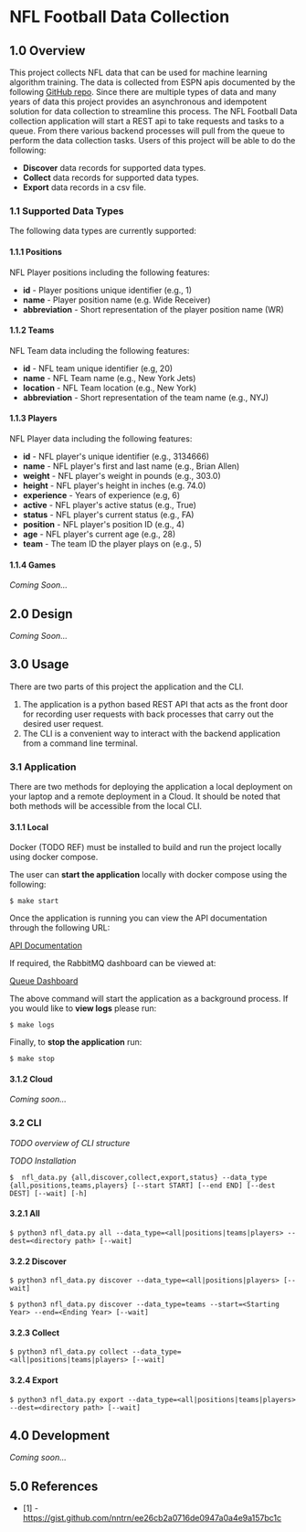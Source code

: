 # NFL Football Data Collection

## 1.0 Overview
This project collects NFL data that can be used for machine learning algorithm training.  The data is collected from ESPN apis documented by the following [GitHub repo](https://gist.github.com/nntrn/ee26cb2a0716de0947a0a4e9a157bc1c).  Since there are multiple types of data and many years of data this project provides an asynchronous and idempotent solution for data collection to streamline this process.
The NFL Football Data collection application will start a REST api to take requests and tasks to a queue.  From there various backend processes will pull from the queue to perform the data collection tasks.  Users of this project will be able to do the following:
* **Discover** data records for supported data types.
* **Collect** data records for supported data types.
* **Export** data records in a csv file.

### 1.1 Supported Data Types
The following data types are currently supported:
#### 1.1.1 Positions
NFL Player positions including the following features:

* **id** - Player positions unique identifier (e.g., 1)
* **name** - Player position name (e.g. Wide Receiver)
* **abbreviation** - Short representation of the player position name (WR)

#### 1.1.2 Teams
NFL Team data including the following features:

* **id** - NFL team unique identifier (e.g, 20)
* **name** - NFL Team name (e.g., New York Jets)
* **location** - NFL Team location (e.g., New York)
* **abbreviation** - Short representation of the team name (e.g., NYJ)

#### 1.1.3 Players
NFL Player data including the following features:

* **id** - NFL player's unique identifier (e.g., 3134666)
* **name** - NFL player's first and last name (e.g., Brian Allen)
* **weight** - NFL player's weight in pounds (e.g., 303.0)
* **height** - NFL player's height in inches (e.g. 74.0)
* **experience** - Years of experience (e.g, 6)
* **active** - NFL player's active status (e.g., True)
* **status** - NFL player's current status (e.g., FA)
* **position** - NFL player's position ID (e.g., 4)
* **age** - NFL player's current age (e.g., 28)
* **team** - The team ID the player plays on (e.g., 5)

#### 1.1.4 Games
_Coming Soon..._

## 2.0 Design

_Coming Soon..._

## 3.0 Usage
There are two parts of this project the application and the CLI.  
1. The application is a python based REST API that acts as the front door for recording user requests with back processes that carry out the desired user request.  
2. The CLI is a convenient way to interact with the backend application from a command line terminal.

### 3.1 Application
There are two methods for deploying the application a local deployment on your laptop and a remote deployment in a Cloud.  It should be noted that both methods will be accessible from the local CLI.
#### 3.1.1 Local
Docker (TODO REF) must be installed to build and run the project locally using docker compose.

The user can **start the application** locally with docker compose using the following:

`$ make start`

Once the application is running you can view the API documentation through the following URL:

[API Documentation](http://127.0.0.1:8000/docs)

If required, the RabbitMQ dashboard can be viewed at:

[Queue Dashboard](http://localhost:15672)

The above command will start the application as a background process.  If you would like to **view logs** please run:

`$ make logs`

Finally, to **stop the application** run:

`$ make stop`

#### 3.1.2 Cloud

_Coming soon..._


### 3.2 CLI
 _TODO overview of CLI structure_

_TODO Installation_

`$  nfl_data.py {all,discover,collect,export,status} --data_type {all,positions,teams,players} [--start START] [--end END] [--dest DEST] [--wait] [-h]`
#### 3.2.1 All

`$ python3 nfl_data.py all --data_type=<all|positions|teams|players> --dest=<directory path> [--wait]`

#### 3.2.2 Discover
`$ python3 nfl_data.py discover --data_type=<all|positions|players> [--wait]`

`$ python3 nfl_data.py discover --data_type=teams --start=<Starting Year> --end=<Ending Year> [--wait]`


#### 3.2.3 Collect
`$ python3 nfl_data.py collect --data_type=<all|positions|teams|players> [--wait]`

#### 3.2.4 Export
`$ python3 nfl_data.py export --data_type=<all|positions|teams|players> --dest=<directory path> [--wait]`


## 4.0 Development
_Coming soon..._

## 5.0 References

* [1] - https://gist.github.com/nntrn/ee26cb2a0716de0947a0a4e9a157bc1c
